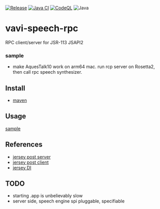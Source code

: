 [![Release](https://jitpack.io/v/umjammer/vavi-speech-rpc.svg)](https://jitpack.io/#umjammer/vavi-speech-rpc)
[![Java CI](https://github.com/umjammer/vavi-speech-rpc/actions/workflows/maven.yml/badge.svg)](https://github.com/umjammer/vavi-speech-rpc/actions/workflows/maven.yml)
[![CodeQL](https://github.com/umjammer/vavi-speech-rpc/actions/workflows/codeql.yml/badge.svg)](https://github.com/umjammer/vavi-speech-rpc/actions/workflows/codeql.yml)
![Java](https://img.shields.io/badge/Java-17-b07219)

# vavi-speech-rpc

RPC client/server for JSR-113 JSAPI2

### sample

 * make AquesTalk10 work on arm64 mac. run rcp server on Rosetta2, then call rpc speech synthesizer.

## Install

 * [maven](https://jitpack.io/#umjammer/vavi-speech-rpc)

## Usage

 [sample](src/test/java/vavi/speech/rpc/jsapi2/TestCase.java) 

## References

 * [jersey post server](https://stackoverflow.com/questions/29183274/jax-rs-jersey-rest-webservice-posting-a-array-generated-by-input-from-user)
 * [jersey post client](https://qiita.com/noobar/items/a96e07e441241b1e0215)
 * [jersey DI](https://qiita.com/atti/items/3f6f43c5168323344427)

## TODO

 * starting .app is unbelievably slow 
 * server side, speech engine spi pluggable, specifiable